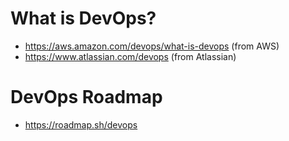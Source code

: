 # What is DevOps?
- https://aws.amazon.com/devops/what-is-devops (from AWS)
- https://www.atlassian.com/devops (from Atlassian)
# DevOps Roadmap
- https://roadmap.sh/devops
